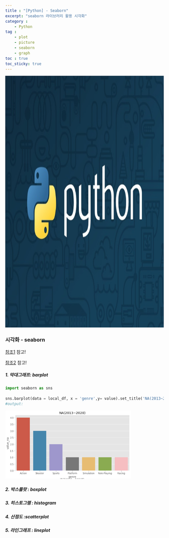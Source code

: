```yaml
---
title : "[Python] - Seaborn"
excerpt: "seaborn 라이브러리 활용 시각화"
category :
    - Python
tag : 
    - plot
    - picture
    - seaborn
    - graph
toc : true 
toc_sticky: true
---
```


<img src='/assets/python.jpg' width = 1000 height = 800 >

### 시각화 - seaborn

[참조1](https://tariat.tistory.com/744) 참고!

[참조2](https://programmers.co.kr/learn/courses/21/lessons/942) 참고!

##### 1. 막대그래프: barplot 

```py
import seaborn as sns 

sns.barplot(data = local_df, x = 'genre',y= value).set_title('NA(2013~2020)')
#output:
```
<img src='/assets/seaborn_ex.PNG' width = 400>




##### 2. 박스플랏 : boxplot 

##### 3. 히스토그램 : histogram

##### 4. 산점도 :scatterplot

##### 5. 라인그래프 : lineplot

 